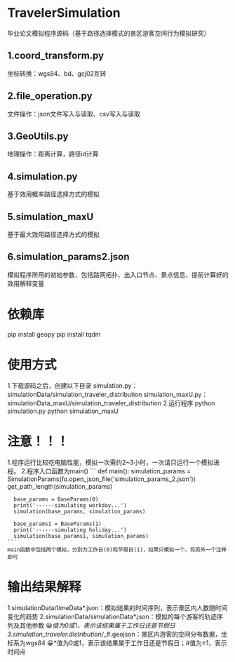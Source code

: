 # TravelerSimulation
  毕业论文模拟程序源码（基于路径选择模式的景区游客空间行为模拟研究）
## 1.coord_transform.py
  坐标转换：wgs84、bd、gcj02互转
## 2.file_operation.py
  文件操作：json文件写入与读取、csv写入与读取
## 3.GeoUtils.py
  地理操作：距离计算，路径id计算
## 4.simulation.py
  基于效用概率路径选择方式的模拟
## 5.simulation_maxU
  基于最大效用路径选择方式的模拟
## 6.simulation_params2.json
  模拟程序所用的初始参数，包括路网拓扑、出入口节点、景点信息、提前计算好的效用解释变量

# 依赖库
  pip install geopy
  pip install tqdm

# 使用方式
  1.下载源码之后，创建以下目录
    simulation.py：simulationData/simulation_traveler_distribution
    simulation_maxU.py：simulationData_maxU/simulation_traveler_distribution
  2.运行程序
    python simulation.py
    python simulation_maxU
# 注意！！！
  1.程序运行比较吃电脑性能，模拟一次需约2~3小时，一次请只运行一个模拟进程。
  2.程序入口函数为main()
    ```
    def main():
      simulation_params = SimulationParams(fo.open_json_file('simulation_params_2.json'))
      get_path_length(simulation_params)

      base_params = BaseParams(0)
      print('------simulating workday...')
      simulation(base_params, simulation_params)

      base_params1 = BaseParams(1)
      print('------simulating holiday...')
      simulation(base_params1, simulation_params)
    ```
    main函数中包括两个模拟，分别为工作日(0)和节假日(1)，如果只模拟一个，将另外一个注释即可
# 输出结果解释
  1.simulationData/timeData*.json：模拟结果的时间序列，表示景区内人数随时间变化的趋势
  2.simulationData/simulationData*.json：模拟的每个游客的轨迹序列及其他参数
  :grinning:*值为0或1，表示该结果属于工作日还是节假日
  3.simulation_traveler.distribution/*_#.geojson：景区内游客的空间分布数据，坐标系为wgs84
  :grinning:*值为0或1，表示该结果属于工作日还是节假日；#值为≥1，表示时间点
  
      
